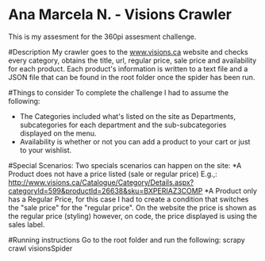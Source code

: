 # Ana Marcela N. - Visions Crawler
This is my assesment for the 360pi assesment challenge.

#Description
My crawler goes to the www.visions.ca website and checks every category, obtains the title, url, regular price, sale price and availability for each product. Each product's information is written to a text file and a JSON file that can be found in the root folder once the spider has been run.

#Things to consider
To complete the challenge I had to assume the following:
* The Categories included what's listed on the site as Departments, subcategories for each department and the sub-subcategories displayed on the menu.
* Availability is whether or not you can add a product to your cart or just to your wishlist.

#Special Scenarios:
Two specials scenarios can happen on the site:
*A Product does not have a price listed (sale or regular price)
E.g.,: http://www.visions.ca/Catalogue/Category/Details.aspx?categoryId=599&productId=26638&sku=BXPERIAZ3COMP
*A Product only has a Regular Price, for this case I had to create a condition that switches the "sale price" for the "regular price". On the website the price is shown as the regular price (styling) however, on code, the price displayed is using the sales label.

#Running instructions
Go to the root folder and run the following:
scrapy crawl visionsSpider
